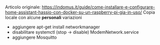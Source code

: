 Articolo originale: https://indomus.it/guide/come-installare-e-configurare-home-assistant-hassio-con-docker-su-un-raspberry-pi-gia-in-uso/
Copia locale con alcune **personali** variazioni

- aggiungere apt-get install networkmanager
- disabilitare systemctl (stop -> disable) ModemNetwork.service
- aggiungere Mosquitto
